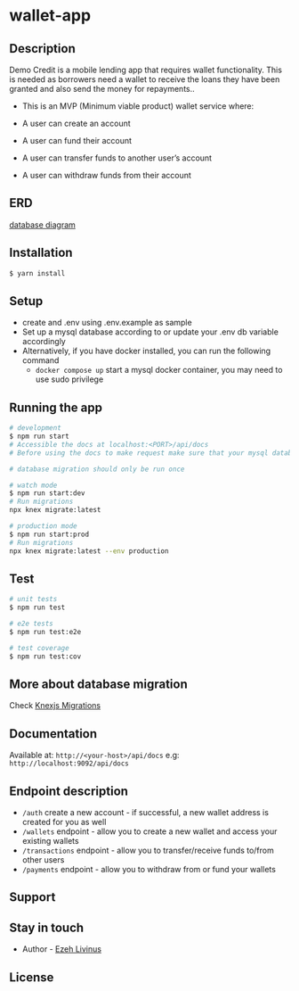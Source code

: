 # wallet-app

## Description

Demo Credit is a mobile lending app that requires wallet functionality. This is needed as borrowers need a wallet to receive the loans they have been granted and also send the money for repayments..


- This is an MVP (Minimum viable product)  wallet service where:

- A user can create an account
- A user can fund their account
- A user can transfer funds to another user’s account
- A user can withdraw funds from their account

## ERD
[database diagram](https://dbdesigner.page.link/NrAFgybVrPrQqhUR6)

## Installation

```bash
$ yarn install
```

## Setup
 - create and .env using .env.example as sample
 - Set up a mysql database according to or update your .env db variable accordingly
  - Alternatively, if you have docker installed, you can run the following command
    - `docker compose up` start a mysql docker container, you may need to use sudo privilege

## Running the app

```bash
# development
$ npm run start
# Accessible the docs at localhost:<PORT>/api/docs
# Before using the docs to make request make sure that your mysql database configured and is running 

# database migration should only be run once

# watch mode
$ npm run start:dev
# Run migrations
npx knex migrate:latest

# production mode
$ npm run start:prod
# Run migrations
npx knex migrate:latest --env production
```

## Test

```bash
# unit tests
$ npm run test

# e2e tests
$ npm run test:e2e

# test coverage
$ npm run test:cov
```
## More about database migration
Check [Knexjs Migrations](https://knexjs.org/guide/migrations.html#migration-cli)

## Documentation
Available at: `http://<your-host>/api/docs` e.g: `http://localhost:9092/api/docs`
<!-- This app is available at: `https://wallet-app-production.up.railway.app/docs` -->

## Endpoint description
- `/auth` create a new account - if successful, a new wallet address is created for you as well
- `/wallets` endpoint - allow you to create a new wallet and access your existing wallets
- `/transactions` endpoint - allow you to transfer/receive funds to/from other users 
- `/payments` endpoint - allow you to withdraw from or fund your wallets

## Support


## Stay in touch

- Author - [Ezeh Livinus](https://linkedin.com/in/ezehlivinus)

## License

